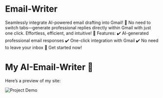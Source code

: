 # Email-Writer
Seamlessly integrate AI-powered email drafting into Gmail! 🚀 No need to switch tabs—generate professional replies directly within Gmail with just one click. Effortless, efficient, and intuitive!  🔹 Features: ✔️ AI-generated professional email responses ✔️ One-click integration with Gmail ✔️ No need to leave your inbox  🔗 Get started now!
# My AI-Email-Writer 🚀

Here’s a preview of my site:

![Project Demo](demo.gif)

